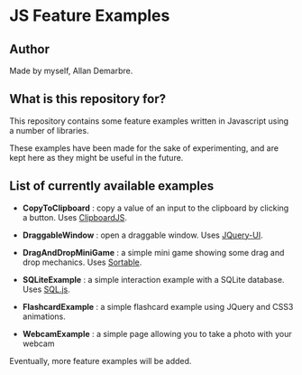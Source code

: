 # JS Feature Examples #

## Author ##

Made by myself, Allan Demarbre.

## What is this repository for? ##

This repository contains some feature examples written in Javascript using a number of libraries.

These examples have been made for the sake of experimenting, and are kept here as they might be useful in the future.

## List of currently available examples ##

* __CopyToClipboard__ : copy a value of an input to the clipboard by clicking a button. Uses [ClipboardJS](https://clipboardjs.com/).

* __DraggableWindow__ : open a draggable window. Uses [JQuery-UI](https://jqueryui.com/).

* __DragAndDropMiniGame__ : a simple mini game showing some drag and drop mechanics. Uses [Sortable](https://rubaxa.github.io/Sortable/).

* __SQLiteExample__ : a simple interaction example with a SQLite database. Uses [SQL.js](https://github.com/kripken/sql.js/).

* __FlashcardExample__ : a simple flashcard example using JQuery and CSS3 animations.

* __WebcamExample__ : a simple page allowing you to take a photo with your webcam

Eventually, more feature examples will be added.
